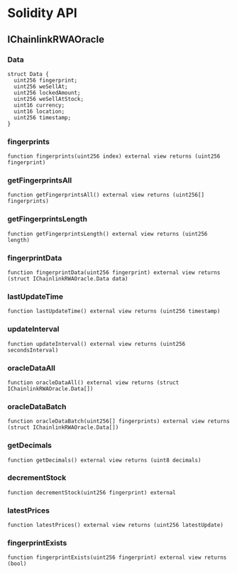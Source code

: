 # Solidity API

## IChainlinkRWAOracle

### Data

```solidity
struct Data {
  uint256 fingerprint;
  uint256 weSellAt;
  uint256 lockedAmount;
  uint256 weSellAtStock;
  uint16 currency;
  uint16 location;
  uint256 timestamp;
}
```

### fingerprints

```solidity
function fingerprints(uint256 index) external view returns (uint256 fingerprint)
```

### getFingerprintsAll

```solidity
function getFingerprintsAll() external view returns (uint256[] fingerprints)
```

### getFingerprintsLength

```solidity
function getFingerprintsLength() external view returns (uint256 length)
```

### fingerprintData

```solidity
function fingerprintData(uint256 fingerprint) external view returns (struct IChainlinkRWAOracle.Data data)
```

### lastUpdateTime

```solidity
function lastUpdateTime() external view returns (uint256 timestamp)
```

### updateInterval

```solidity
function updateInterval() external view returns (uint256 secondsInterval)
```

### oracleDataAll

```solidity
function oracleDataAll() external view returns (struct IChainlinkRWAOracle.Data[])
```

### oracleDataBatch

```solidity
function oracleDataBatch(uint256[] fingerprints) external view returns (struct IChainlinkRWAOracle.Data[])
```

### getDecimals

```solidity
function getDecimals() external view returns (uint8 decimals)
```

### decrementStock

```solidity
function decrementStock(uint256 fingerprint) external
```

### latestPrices

```solidity
function latestPrices() external view returns (uint256 latestUpdate)
```

### fingerprintExists

```solidity
function fingerprintExists(uint256 fingerprint) external view returns (bool)
```


